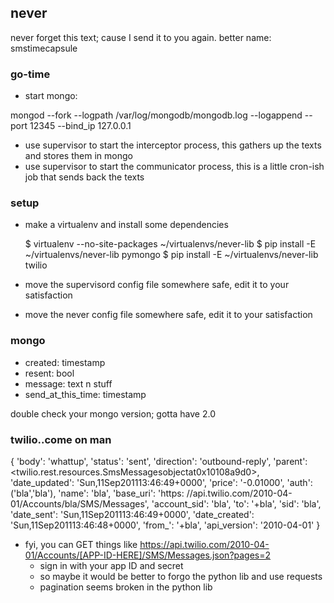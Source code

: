 ## never
never forget this text; cause I send it to you again. better name: smstimecapsule


### go-time
 - start mongo:

  mongod --fork --logpath /var/log/mongodb/mongodb.log --logappend --port 12345 --bind_ip 127.0.0.1

 - use supervisor to start the interceptor process, this gathers up the texts and stores them in mongo
 - use supervisor to start the communicator process, this is a little cron-ish job that sends back the texts


### setup
 - make a virtualenv and install some dependencies

    $ virtualenv --no-site-packages ~/virtualenvs/never-lib
    $ pip install -E ~/virtualenvs/never-lib pymongo 
    $ pip install -E ~/virtualenvs/never-lib twilio

 - move the supervisord config file somewhere safe, edit it to your satisfaction
 - move the never config file somewhere safe, edit it to your satisfaction


### mongo
 - created: timestamp
 - resent: bool
 - message: text n stuff
 - send_at_this_time: timestamp

double check your mongo version; gotta have 2.0


### twilio..come on man
  {
    'body': 'whattup',
    'status': 'sent',
    'direction': 'outbound-reply',
    'parent': <twilio.rest.resources.SmsMessagesobjectat0x10108a9d0>,
    'date_updated': 'Sun,11Sep201113:46:49+0000',
    'price': '-0.01000',
    'auth': ('bla','bla'),
    'name': 'bla',
    'base_uri': 'https: //api.twilio.com/2010-04-01/Accounts/bla/SMS/Messages',
    'account_sid': 'bla',
    'to': '+bla',
    'sid': 'bla',
    'date_sent': 'Sun,11Sep201113:46:49+0000',
    'date_created': 'Sun,11Sep201113:46:48+0000',
    'from_': '+bla',
    'api_version': '2010-04-01'
  }

 - fyi, you can GET things like https://api.twilio.com/2010-04-01/Accounts/[APP-ID-HERE]/SMS/Messages.json?pages=2
   - sign in with your app ID and secret
   - so maybe it would be better to forgo the python lib and use requests
   - pagination seems broken in the python lib

